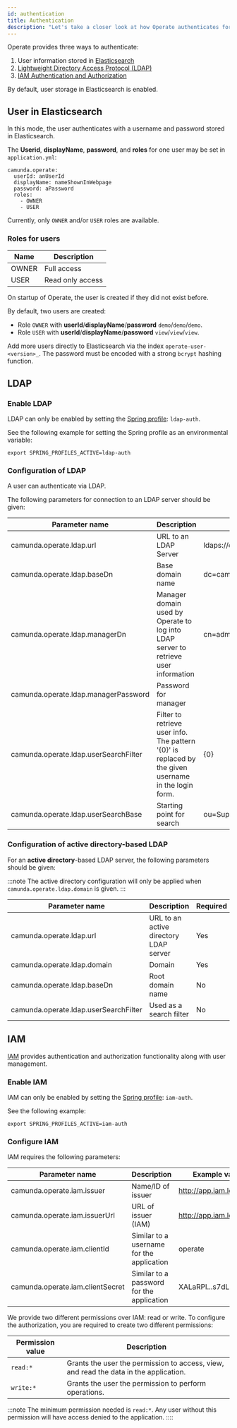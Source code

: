 ```yaml
---
id: authentication
title: Authentication
description: "Let's take a closer look at how Operate authenticates for use."
---
```


Operate provides three ways to authenticate:

1. User information stored in [Elasticsearch](#user-in-elasticsearch)
2. [Lightweight Directory Access Protocol (LDAP)](#ldap)
3. [IAM Authentication and Authorization](#iam)

By default, user storage in Elasticsearch is enabled.

## User in Elasticsearch

In this mode, the user authenticates with a username and password stored in Elasticsearch.

The **Userid**, **displayName**, **password**, and **roles** for one user may be set in `application.yml`:

```
camunda.operate:
  userId: anUserId
  displayName: nameShownInWebpage
  password: aPassword
  roles:
    - OWNER
    - USER
```

Currently, only `OWNER` and/or `USER` roles are available.

### Roles for users

| Name | Description |
| -- | -- |
| OWNER | Full access |
| USER | Read only access |

On startup of Operate, the user is created if they did not exist before.

By default, two users are created:

* Role `OWNER` with **userId**/**displayName**/**password** `demo`/`demo`/`demo`.
* Role `USER` with **userId**/**displayName**/**password** `view`/`view`/`view`.

Add more users directly to Elasticsearch via the index `operate-user-<version>_`. The password must be encoded with a strong `bcrypt` hashing function.

## LDAP

### Enable LDAP

LDAP can only be enabled by setting the [Spring profile](https://docs.spring.io/spring-boot/docs/current/reference/html/spring-boot-features.html#boot-features-profiles): `ldap-auth`.

See the following example for setting the Spring profile as an environmental variable:

```
export SPRING_PROFILES_ACTIVE=ldap-auth
```

### Configuration of LDAP

A user can authenticate via LDAP.

The following parameters for connection to an LDAP server should be given:

| Parameter name | Description | Example | Required |
| -- | -- | -- | -- |
| camunda.operate.ldap.url | URL to an LDAP Server | ldaps://camunda.com/ | Yes |
| camunda.operate.ldap.baseDn| Base domain name | dc=camunda,dc=com| Yes |
| camunda.operate.ldap.managerDn| Manager domain used by Operate to log into LDAP server to retrieve user information | cn=admin,dc=camunda,dc=com | Yes |
| camunda.operate.ldap.managerPassword| Password for manager| | Yes |
| camunda.operate.ldap.userSearchFilter| Filter to retrieve user info. The pattern '{0}' is replaced by the given username in the login form. | {0} | No, default is {0} |
| camunda.operate.ldap.userSearchBase | Starting point for search | ou=Support,dc=camunda,dc=com | No |

### Configuration of active directory-based LDAP

For an **active directory**-based LDAP server, the following parameters should be given:

:::note
The active directory configuration will only be applied when `camunda.operate.ldap.domain` is given.
:::

| Parameter name | Description | Required |
| -- | -- | -- |
| camunda.operate.ldap.url | URL to an active directory LDAP server | Yes |
| camunda.operate.ldap.domain| Domain | Yes |
| camunda.operate.ldap.baseDn| Root domain name | No |
| camunda.operate.ldap.userSearchFilter| Used as a search filter | No |

## IAM

[IAM](../../iam/what-is-iam/) provides authentication and authorization functionality along with user management.

### Enable IAM

IAM can only be enabled by setting the [Spring profile](https://docs.spring.io/spring-boot/docs/current/reference/html/spring-boot-features.html#boot-features-profiles): `iam-auth`.

See the following example:

```
export SPRING_PROFILES_ACTIVE=iam-auth
```

### Configure IAM

IAM requires the following parameters:

| Parameter name | Description | Example value |
| -- | -- | -- |
| camunda.operate.iam.issuer | Name/ID of issuer | http://app.iam.localhost |
| camunda.operate.iam.issuerUrl | URL of issuer (IAM) | http://app.iam.localhost |
| camunda.operate.iam.clientId | Similar to a username for the application | operate |
| camunda.operate.iam.clientSecret | Similar to a password for the application | XALaRPl...s7dL7 |

We provide two different permissions over IAM: read or write.
To configure the authorization, you are required to create two different permissions:

| Permission value | Description |
| -- | -- |
| `read:*` | Grants the user the permission to access, view, and read the data in the application. |
| `write:*` | Grants the user the permission to perform operations. |

:::note
The minimum permission needed is `read:*`. Any user without this permission will have access denied to the application.
::::
